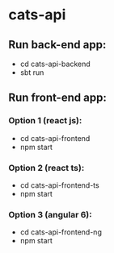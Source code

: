 # cats-api

## Run back-end app:

* cd cats-api-backend
* sbt run

## Run front-end app:

### Option 1 (react js):

* cd cats-api-frontend
* npm start

### Option 2 (react ts):

* cd cats-api-frontend-ts
* npm start

### Option 3 (angular 6):

* cd cats-api-frontend-ng
* npm start
